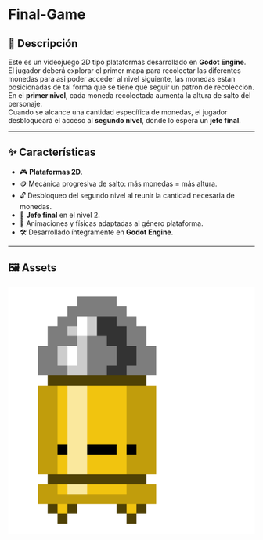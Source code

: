 # Final-Game

## 📜 Descripción
Este es un videojuego 2D tipo plataformas desarrollado en **Godot Engine**.  
El jugador deberá explorar el primer mapa para recolectar las diferentes monedas para asi poder acceder al nivel siguiente, las monedas estan posicionadas de tal forma que se tiene que seguir un patron de recoleccion.
En el **primer nivel**, cada moneda recolectada aumenta la altura de salto del personaje.  
Cuando se alcance una cantidad específica de monedas, el jugador desbloqueará el acceso al **segundo nivel**, donde lo espera un **jefe final**. 

---

## ✨ Características
- 🎮 **Plataformas 2D**. 
- 🪙 Mecánica progresiva de salto: más monedas = más altura.  
- 🔓 Desbloqueo del segundo nivel al reunir la cantidad necesaria de monedas.  
- 👹 **Jefe final** en el nivel 2.  
- 🎨 Animaciones y físicas adaptadas al género plataforma.  
- 🛠 Desarrollado íntegramente en **Godot Engine**.  

---
## 🖼️ Assets
![Bala](assets/bala.png)
